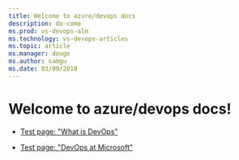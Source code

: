 ```yaml
---
title: Welcome to azure/devops docs
description: do-come
ms.prod: vs-devops-alm
ms.technology: vs-devops-articles
ms.topic: article
ms.manager: douge
ms.author: samgu
ms.date: 03/09/2018
---
```

# Welcome to azure/devops docs!

- [Test page: "What is DevOps"](learn/what-is-devops.md)

- [Test page: "DevOps at Microsoft"](learn/devops-at-microsoft.md)